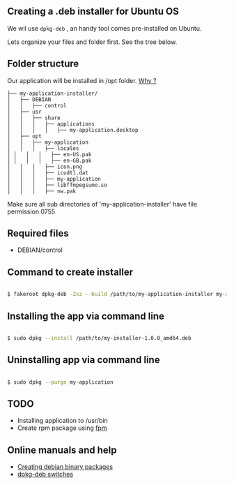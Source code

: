 ## Creating a .deb installer for Ubuntu OS


We wil use ```dpkg-deb``` , an handy tool comes pre-installed on Ubuntu.

Lets organize your files and folder first. See the tree below.


## Folder structure

Our application will be installed in /opt folder. [Why ?](http://www.tldp.org/LDP/Linux-Filesystem-Hierarchy/html/opt.html)

```
├── my-application-installer/
│   ├── DEBIAN
│   │   ├── control
│   ├── usr
│   │   ├── share
│   │   │   ├── applications
│   │   │   │   ├── my-application.desktop
│   ├── opt
│   │   ├── my-application
│   │   │   ├── locales
│ │   │   │   ├── en-US.pak
│ │   │   │   ├── en-GB.pak
│   │   │   ├── icon.png
│   │   │   ├── icudtl.dat
│   │   │   ├── my-application
│   │   │   ├── libffmpegsumo.so
│   │   │   ├── nw.pak
```

Make sure all sub directories of 'my-application-installer' have file permission 0755

## Required files
* DEBIAN/control 


## Command to create installer

```bash

$ fakeroot dpkg-deb -Zxz --build /path/to/my-application-installer my-installer-1.0.0_amd64.deb


```

## Installing the app via command line

```bash

$ sudo dpkg --install /path/to/my-installer-1.0.0_amd64.deb

```

## Uninstalling app via command line

```bash

$ sudo dpkg --purge my-application

```

## TODO
* Installing application to /usr/bin
* Create rpm package using [fpm](https://github.com/jordansissel/fpm)



## Online manuals and help

* [Creating debian binary packages](http://tldp.org/HOWTO/html_single/Debian-Binary-Package-Building-HOWTO/)
* [dpkg-deb switches](http://manpages.ubuntu.com/manpages/hardy/man1/dpkg-deb.1.html)


